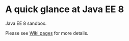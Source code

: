 #  A quick glance at Java EE 8

Java EE 8 sandbox.

Please see [Wiki pages](https://github.com/hantsy/ee8-sandbox/wiki) for more details.
